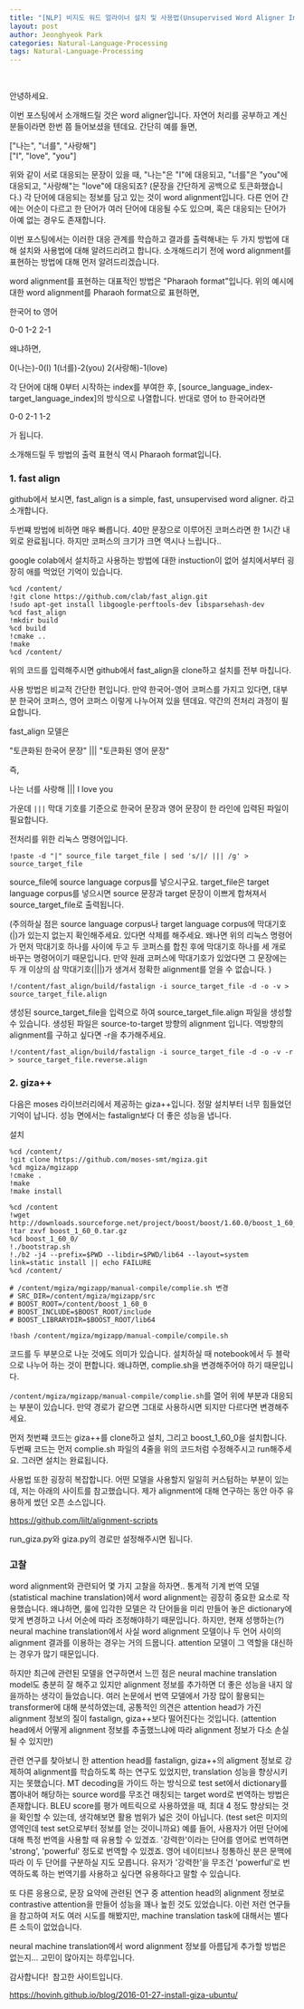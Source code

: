 ```yaml
---
title: "﻿[NLP] 비지도 워드 얼라이너 설치 및 사용법(Unsupervised Word Aligner Install and Use)"
layout: post
author: Jeonghyeok Park
categories: Natural-Language-Processing
tags: Natural-Language-Processing
---
```


﻿

안녕하세요.

이번 포스팅에서 소개해드릴 것은 word aligner입니다.
자연어 처리를 공부하고 계신 분들이라면 한번 쯤 들어보셨을 텐데요.
간단히 예를 들면,

["나는", "너를", "사랑해"]  
["I", "love", "you"]

위와 같이 서로 대응되는 문장이 있을 때, "나는"은 "I"에 대응되고, "너를"은 "you"에 대응되고, "사랑해"는 "love"에 대응되죠? (문장을 간단하게 공백으로 토큰화했습니다.)
각 단어에 대응되는 정보를 담고 있는 것이 word alignment입니다.
다른 언어 간에는 어순이 다르고 한 단어가 여러 단어에 대응될 수도 있으며, 혹은 대응되는 단어가 아예 없는 경우도 존재합니다.

이번 포스팅에서는 이러한 대응 관계를 학습하고 결과를 출력해내는 두 가지 방법에 대해 설치와 사용법에 대해 알려드리려고 합니다.
소개해드리기 전에 word alignment를 표현하는 방법에 대해 먼저 알려드리겠습니다.

word alignment를 표현하는 대표적인 방법은 "Pharaoh format"입니다.
위의 예시에 대한 word alignment를 Pharaoh format으로 표현하면,

한국어 to 영어

0-0 1-2 2-1

왜냐하면,

0(나는)-0(I) 1(너를)-2(you) 2(사랑해)-1(love)

각 단어에 대해 0부터 시작하는 index를 부여한 후, [source_language_index-target_language_index]의 방식으로 나열합니다.
반대로 영어 to 한국어라면

0-0 2-1 1-2

가 됩니다.

소개해드릴 두 방법의 출력 표현식 역시 Pharaoh format입니다.

### 1. fast align

github에서 보시면, fast_align is a simple, fast, unsupervised word aligner. 라고 소개합니다.

두번쨰 방법에 비하면 매우 빠릅니다. 40만 문장으로 이루어진 코퍼스라면 한 1시간 내외로 완료됩니다.
하지만 코퍼스의 크기가 크면 역시나 느립니다..

google colab에서 설치하고 사용하는 방법에 대한 instuction이 없어 설치에서부터 굉장히 애를 먹었던 기억이 있습니다.

```
%cd /content/
!git clone https://github.com/clab/fast_align.git
!sudo apt-get install libgoogle-perftools-dev libsparsehash-dev
%cd fast_align
!mkdir build
%cd build
!cmake ..
!make
%cd /content/
```

위의 코드를 입력해주시면 github에서 fast_align을 clone하고 설치를 전부 마칩니다.

사용 방법은 비교적 간단한 편입니다.
만약 한국어-영어 코퍼스를 가지고 있다면, 대부분 한국어 코퍼스, 영어 코퍼스 이렇게 나누어져 있을 텐데요.
약간의 전처리 과정이 필요합니다.

fast_align 모델은

"토큰화된 한국어 문장" ||| "토큰화된 영어 문장"

즉,

나는 너를 사랑해 ||| I love you

가운데 ``|||`` 막대 기호를 기준으로 한국어 문장과 영어 문장이 한 라인에 입력된 파일이 필요합니다.

전처리를 위한 리눅스 명령어입니다.
```
!paste -d "|" source_file target_file | sed 's/|/ ||| /g' > source_target_file
```
source_file에 source language corpus를 넣으시구요. target_file은 target language corpus를 넣으시면 source 문장과 target 문장이 이쁘게 합쳐져서 source_target_file로 출력됩니다.

(주의하실 점은 source language corpus나 target language corpus에 막대기호(|)가 있는지 없는지 확인해주세요. 있다면 삭제를 해주세요. 왜나면 위의 리눅스 명령어가 먼저 막대기호 하나를 사이에 두고 두 코퍼스를 합친 후에 막대기호 하나를 세 개로 바꾸는 명령어이기 때문입니다. 만약 원래 코퍼스에 막대기호가 있었다면 그 문장에는 두 개 이상의 삼 막대기호(|||)가 생겨서 정확한 alignment를 얻을 수 없습니다. )

```
!/content/fast_align/build/fastalign -i source_target_file -d -o -v > source_target_file.align

```
생성된 source_target_file을 입력으로 하여 source_target_file.align 파일을 생성할 수 있습니다.
생성된 파일은 source-to-target 방향의 alignment 입니다.
역방향의 alignment를 구하고 싶다면 -r을 추가해주세요.

```
!/content/fast_align/build/fastalign -i source_target_file -d -o -v -r > source_target_file.reverse.align
```

### 2. giza++

다음은 moses 라이브러리에서 제공하는 giza++입니다.
정말 설치부터 너무 힘들었던 기억이 납니다.
성능 면에서는 fastalign보다 더 좋은 성능을 냅니다.

설치



```
%cd /content/
!git clone https://github.com/moses-smt/mgiza.git
%cd mgiza/mgizapp
!cmake .
!make
!make install

%cd /content
!wget http://downloads.sourceforge.net/project/boost/boost/1.60.0/boost_1_60_0.tar.gz
!tar zxvf boost_1_60_0.tar.gz
%cd boost_1_60_0/
!./bootstrap.sh
!./b2 -j4 --prefix=$PWD --libdir=$PWD/lib64 --layout=system link=static install || echo FAILURE
%cd /content/
```



```
# /content/mgiza/mgizapp/manual-compile/complie.sh 변경
# SRC_DIR=/content/mgiza/mgizapp/src
# BOOST_ROOT=/content/boost_1_60_0
# BOOST_INCLUDE=$BOOST_ROOT/include
# BOOST_LIBRARYDIR=$BOOST_ROOT/lib64

!bash /content/mgiza/mgizapp/manual-compile/compile.sh
```



코드를 두 부분으로 나눈 것에도 의미가 있습니다.
설치하실 때 notebook에서 두 블락으로 나누어 하는 것이 편합니다.
왜냐하면, complie.sh을 변경해주어야 하기 때문입니다.

``/content/mgiza/mgizapp/manual-compile/complie.sh``를 열어 위에 부분과 대응되는 부분이 있습니다.
만약 경로가 같으면 그대로 사용하시면 되지만 다르다면 변경해주세요.

먼저 첫번쨰 코드는 giza++를 clone하고 설치, 그리고 boost_1_60_0을 설치합니다.
두번째 코드는 먼저 complie.sh 파일의 4줄을 위의 코드처럼 수정해주시고 run해주세요.
그러면 설치는 완료됩니다.

사용법 또한 굉장히 복잡합니다.
어떤 모델을 사용할지 일일히 커스텀하는 부분이 있는데, 저는 아래의 사이트를 참고했습니다.
제가 alignment에 대해 연구하는 동안 아주 유용하게 썼던 오픈 소스입니다.

https://github.com/lilt/alignment-scripts

run_giza.py와 giza.py의 경로만 설정해주시면 됩니다.

### 고찰

word alignment와 관련되어 몇 가지 고찰을 하자면..
통계적 기계 번역 모델(statistical machine translation)에서 word alignment는 굉장히 중요한 요소로 작용했습니다.
왜냐하면, 룰에 입각한 모델은 각 단어들을 미리 만들어 놓은 dictionary에 맞게 변경하고 나서 어순에 따라 조정해야하기 때문입니다.
하지만, 현재 성행하는(?) neural machine translation에서 사실 word alignment 모델이나 두 언어 사이의 alignment 결과를 이용하는 경우는 거의 드뭅니다.
attention 모델이 그 역할을 대신하는 경우가 많기 때문입니다.

하지만 최근에 관련된 모델을 연구하면서 느낀 점은 neural machine translation model도 충분히 잘 해주고 있지만 alignment 정보를 추가하면 더 좋은 성능을 내지 않을까하는 생각이 들었습니다.
여러 논문에서 번역 모델에서 가장 많이 활용되는 transformer에 대해 분석하였는데, 공통적인 의견은 attention head가 가진alignment 정보의 질이 fastalign, giza++보다 떨어진다는 것입니다.
(attention head에서 어떻게 alignment 정보를 추출했느냐에 따라 alignment 정보가 다소 손실될 수 있지만)

관련 연구를 찾아보니 한 attention head를 fastalign, giza++의 aligment 정보로 강제하여 alignment를 학습하도록 하는 연구도 있었지만, translation 성능을 향상시키지는 못했습니다.
MT decoding을 가이드 하는 방식으로 test set에서 dictionary를 뽑아내어 해당하는 source word를 무조건 매칭되는 target word로 번역하는 방법은 존재합니다.
BLEU score를 평가 메트릭으로 사용하였을 때, 최대 4 정도 향상되는 것을 확인할 수 있는데, 생각해보면 활용 범위가 넓은 것이 아닙니다. (test set은 미지의 영역인데 test set으로부터 정보를 얻는 것이니까요)
예를 들어, 사용자가 어떤 단어에 대해 특정 번역을 사용할 때 유용할 수 있겠죠.
'강력한'이라는 단어를 영어로 번역하면 'strong', 'powerful' 정도로 번역할 수 있겠죠. 영어 네이티브나 정통하신 분은 문맥에 따라 이 두 단어를 구분하실 지도 모릅니다. 
유저가 '강력한'을 무조건 'powerful'로 번역하도록 하는 번역기를 사용하고 싶다면 유용하다고 말할 수 있습니다.

또 다른 응용으로, 문장 요약에 관련된 연구 중 attention head의 alignment 정보로 contrastive attention을 만들어 성능을 꽤나 높힌 것도 있었습니다.
이런 저런 연구들을 참고하여 저도 여러 시도를 해봤지만, machine translation task에 대해서는 별다른 소득이 없었습니다.

neural machine translation에서 word alignment 정보를 아름답게 추가할 방법은 없는지...
고민이 많아지는 하루입니다.

감사합니다!
﻿
참고한 사이트입니다.

https://hovinh.github.io/blog/2016-01-27-install-giza-ubuntu/